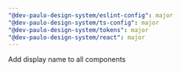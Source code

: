 ```yaml
---
"@dev-paulo-design-system/eslint-config": major
"@dev-paulo-design-system/ts-config": major
"@dev-paulo-design-system/tokens": major
"@dev-paulo-design-system/react": major
---
```


Add display name to all components
